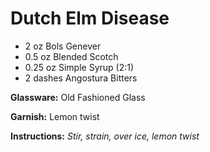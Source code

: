 # Dutch Elm Disease

* 2 oz Bols Genever
* 0.5 oz Blended Scotch
* 0.25 oz Simple Syrup (2:1)
* 2 dashes Angostura Bitters

__Glassware:__ Old Fashioned Glass

__Garnish:__ Lemon twist

__Instructions:__ _Stir, strain, over ice, lemon twist_